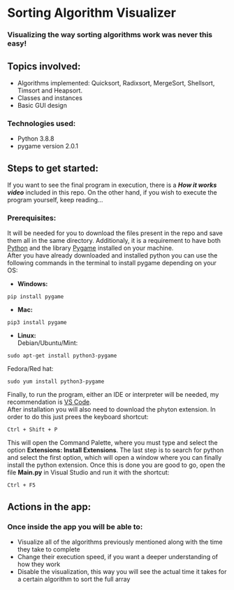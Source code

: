 # Sorting Algorithm Visualizer
### Visualizing the way sorting algorithms work was never this easy!

## Topics involved:
- Algorithms implemented: Quicksort, Radixsort, MergeSort, Shellsort, Timsort and Heapsort.
- Classes and instances
- Basic GUI design

### Technologies used:
- Python 3.8.8
- pygame version 2.0.1  

## Steps to get started:  
If you want to see the final program in execution, there is a ***How it works video*** included in this repo. On the other hand, if you wish to execute the program yourself, keep reading...  
### Prerequisites:  
It will be needed for you to download the files present in the repo and save them all in the same directory. Additionaly, it is a requirement to have both [Python](https://www.python.org/) and the library [Pygame](https://www.pygame.org/news) installed on your machine.  
After you have already downloaded and installed python you can use the following commands in the terminal to install pygame depending on your OS:
- **Windows:**
 ```
 pip install pygame
 ```
- **Mac:**
 ```
 pip3 install pygame
 ```
- **Linux:**  
 Debian/Ubuntu/Mint:
 ```
 sudo apt-get install python3-pygame
 ```
 Fedora/Red hat:
 ```
 sudo yum install python3-pygame
 ```
 
Finally, to run the program, either an IDE or interpreter will be needed, my recommendation is [VS Code](https://code.visualstudio.com/).  
After installation you will also need to download the phyton extension. In order to do this just prees the keyboard shortcut:
```
Ctrl + Shift + P
```
This will open the Command Palette, where you must type and select the option **Extensions: Install Extensions**.
The last step is to search for python and select the first option, which will open a window where you can finally install the python extension.
Once this is done you are good to go, open the file **Main.py** in Visual Studio and run it with the shortcut:
```
Ctrl + F5
```

## Actions in the app:
### Once inside the app you will be able to:
- Visualize all of the algorithms previously mentioned along with the time they take to complete
- Change their execution speed, if you want a deeper understanding of how they work
- Disable the visualization, this way you will see the actual time it takes for a certain algorithm to sort the full array
